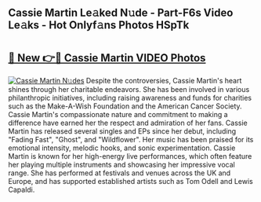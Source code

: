 ## Cassie Martin Le𝚊ked N𝚞de - Part-F6s Video Le𝚊ks - Hot Onlyf𝚊ns Photos HSpTk

# <h2><a href="http://ab54497.deff.icu/?id=Cassie+Martin">🔗 New 👉🔴 Cassie Martin VIDEO Photos</a></h2>

[![Cassie Martin N𝚞des](https://i.imgur.com/rIISA9y.gif)](http://ab54497.deff.icu/?id=Cassie+Martin)
Despite the controversies, Cassie Martin's heart shines through her charitable endeavors. She has been involved in various philanthropic initiatives, including raising awareness and funds for charities such as the Make-A-Wish Foundation and the American Cancer Society. Cassie Martin's compassionate nature and commitment to making a difference have earned her the respect and admiration of her fans. Cassie Martin has released several singles and EPs since her debut, including "Fading Fast", "Ghost", and "Wildflower". Her music has been praised for its emotional intensity, melodic hooks, and sonic experimentation. Cassie Martin is known for her high-energy live performances, which often feature her playing multiple instruments and showcasing her impressive vocal range. She has performed at festivals and venues across the UK and Europe, and has supported established artists such as Tom Odell and Lewis Capaldi.
